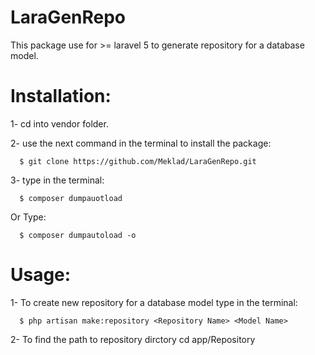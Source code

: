 # LaraGenRepo
This package use for >= laravel 5 to generate repository for a database model.

# Installation:
1- cd into vendor folder.

2- use the next command in the terminal to install the package: 

      $ git clone https://github.com/Meklad/LaraGenRepo.git
      
3- type in the terminal:

      $ composer dumpauotload
 
Or Type:

      $ composer dumpautoload -o

# Usage:
1- To create new repository for a database model type in the terminal:

      $ php artisan make:repository <Repository Name> <Model Name>

2- To find the path to repository dirctory cd app/Repository
